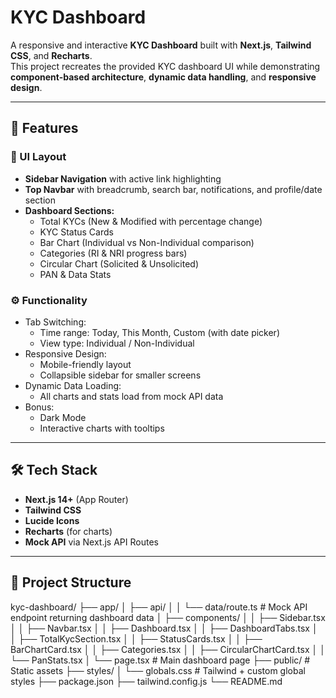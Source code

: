 # KYC Dashboard

A responsive and interactive **KYC Dashboard** built with **Next.js**, **Tailwind CSS**, and **Recharts**.  
This project recreates the provided KYC dashboard UI while demonstrating **component-based architecture**, **dynamic data handling**, and **responsive design**.

---

## 🚀 Features

### 📌 UI Layout
- **Sidebar Navigation** with active link highlighting
- **Top Navbar** with breadcrumb, search bar, notifications, and profile/date section
- **Dashboard Sections:**
  - Total KYCs (New & Modified with percentage change)
  - KYC Status Cards
  - Bar Chart (Individual vs Non-Individual comparison)
  - Categories (RI & NRI progress bars)
  - Circular Chart (Solicited & Unsolicited)
  - PAN & Data Stats

### ⚙️ Functionality
- Tab Switching:
  - Time range: Today, This Month, Custom (with date picker)
  - View type: Individual / Non-Individual
- Responsive Design:
  - Mobile-friendly layout
  - Collapsible sidebar for smaller screens
- Dynamic Data Loading:
  - All charts and stats load from mock API data
- Bonus:
  - Dark Mode
  - Interactive charts with tooltips

---

## 🛠️ Tech Stack

- **Next.js 14+** (App Router)
- **Tailwind CSS**
- **Lucide Icons**
- **Recharts** (for charts)
- **Mock API** via Next.js API Routes

---

## 📂 Project Structure
kyc-dashboard/
├── app/
│   ├── api/
│   │   └── data/route.ts       # Mock API endpoint returning dashboard data
│   ├── components/
│   │   ├── Sidebar.tsx
│   │   ├── Navbar.tsx
│   │   ├── Dashboard.tsx
│   │   ├── DashboardTabs.tsx
│   │   ├── TotalKycSection.tsx
│   │   ├── StatusCards.tsx
│   │   ├── BarChartCard.tsx
│   │   ├── Categories.tsx
│   │   ├── CircularChartCard.tsx
│   │   └── PanStats.tsx
│   └── page.tsx                # Main dashboard page
├── public/                      # Static assets
├── styles/
│   └── globals.css              # Tailwind + custom global styles
├── package.json
├── tailwind.config.js
└── README.md

